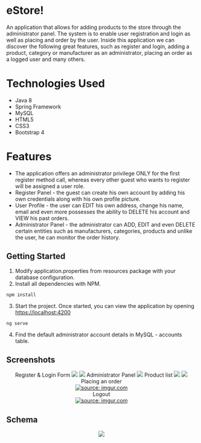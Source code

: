 # eStore!
An application that allows for adding products to the store through the administrator panel. 
The system is to enable user registration and login as well as placing and order by the user. 
Inside this application we can discover the following great features,
such as register and login, adding a product, category or manufacturer  as an administrator,
placing an order as a logged user and many others.

# Technologies Used
* Java 8
* Spring Framework
* MySQL
* HTML5
* CSS3
* Bootstrap 4

# Features
* The application offers an administrator privilege ONLY for the first register method call,
whereas every other guest who wants to register will be assigned a user role. 
* Register Panel - the guest can create his own account by adding his own credentials along with his own profile picture.
* User Profile -  the user can EDIT his own  address, change his name,
email and even more possesses the ability to DELETE his account and VIEW his past orders.
* Administrator Panel - the administrator can ADD, EDIT and even DELETE certain entities such as manufacturers, categories,
products and unlike the user, he can monitor the order history.

## Getting Started
1. Modify application.properties from resources package with your database configuration.
2. Install all dependencies with NPM.
``` 
npm install
```
3. Start the project. Once started, you can view the application by opening <https://localhost:4200>
``` 
ng serve
```
4. Find the default administrator account details in MySQL - accounts table.

## Screenshots
<p align="center">
Register & Login Form
  <img src=https://i.imgur.com/Id94uwu.png>
  <img src=https://i.imgur.com/ezLlRYT.png>
Administrator Panel
  <img src=https://i.imgur.com/9aYynta.png>
Product list
  <img src=https://i.imgur.com/ubegnM9.png>
  <img src=https://i.imgur.com/BszlydI.png>
Placing an order
<br>
  <a href="https://imgur.com/evulJdw"><img src="https://i.imgur.com/evulJdw.gif" title="source: imgur.com" /></a>
<br>
Logout
<br>
  <a href="https://imgur.com/LxnZkwn"><img src="https://i.imgur.com/LxnZkwn.gif" title="source: imgur.com" /></a>
</p>

## Schema
<p align="center">
  <img src=https://i.imgur.com/4ibqQDo.png>
</p>